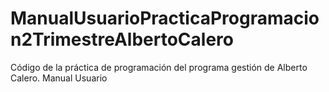 # ManualUsuarioPracticaProgramacion2TrimestreAlbertoCalero
Código de la práctica de programación del programa gestión de Alberto Calero. Manual Usuario
